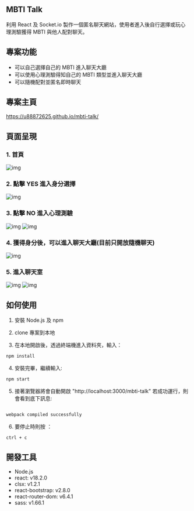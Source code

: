 ## MBTI Talk

利用 React 及 Socket.io 製作一個匿名聊天網站，使用者進入後自行選擇或玩心理測驗獲得 MBTI 與他人配對聊天。

## 專案功能

- 可以自己選擇自己的 MBTI 進入聊天大廳
- 可以使用心理測驗得知自己的 MBTI 類型並進入聊天大廳
- 可以隨機配對並匿名即時聊天

## 專案主頁

https://u88872625.github.io/mbti-talk/

## 頁面呈現

### 1. 首頁

![img](https://upload.cc/i1/2024/03/09/VT7ur6.png)

### 2. 點擊 YES 進入身分選擇

![img](https://upload.cc/i1/2024/03/09/H2DVBx.gif)

### 3. 點擊 NO 進入心理測驗

![img](https://upload.cc/i1/2024/03/09/Bszkbu.png)
![img](https://upload.cc/i1/2024/03/09/kiBQzg.png)

### 4. 獲得身分後，可以進入聊天大廳(目前只開放隨機聊天)

![img](https://upload.cc/i1/2024/03/09/hIPzAx.jpg)

### 5. 進入聊天室

![img](https://upload.cc/i1/2024/03/09/GAKRSp.png)
![img](https://upload.cc/i1/2024/03/09/DkmG4c.png)

## 如何使用

1. 安裝 Node.js 及 npm
2. clone 專案到本地

3. 在本地開啟後，透過終端機進入資料夾，輸入：

```bash
npm install
```

4. 安裝完畢，繼續輸入:

```bash
npm start
```

5.  接著瀏覽器將會自動開啟 "http://localhost:3000/mbti-talk"
    若成功運行，則會看到底下訊息:

```bash

webpack compiled successfully
```

6. 要停止時則按 ：

```bash
ctrl + c
```

## 開發工具

- Node.js
- react: v18.2.0
- clsx: v1.2.1
- react-bootstrap: v2.8.0
- react-router-dom: v6.4.1
- sass: v1.66.1
